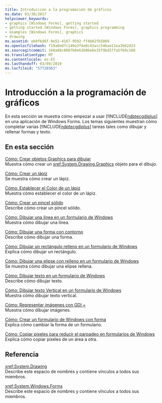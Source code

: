 ```yaml
---
title: Introducción a la programación de gráficos
ms.date: 03/30/2017
helpviewer_keywords:
- graphics [Windows Forms], getting started
- getting started [Windows Forms], graphics programming
- examples [Windows Forms], graphics
- drawing
ms.assetid: eb0f6d6f-9e52-4167-9592-ff4b82fb5869
ms.openlocfilehash: f19a0e87c140a3fde8c43acc546ae11ea3b62d33
ms.sourcegitcommit: 160a88c8087b0e63606e6e35f9bd57fa5f69c168
ms.translationtype: MT
ms.contentlocale: es-ES
ms.lasthandoff: 03/09/2019
ms.locfileid: "57720363"
---
```

# <a name="getting-started-with-graphics-programming"></a>Introducción a la programación de gráficos
En esta sección se muestra cómo empezar a usar [!INCLUDE[ndptecgdiplus](../../../../includes/ndptecgdiplus-md.md)] en una aplicación de Windows Forms. Los temas siguientes muestran cómo completar varias [!INCLUDE[ndptecgdiplus](../../../../includes/ndptecgdiplus-md.md)] tareas tales como dibujar y rellenar formas y texto.  
  
## <a name="in-this-section"></a>En esta sección  
 [Cómo: Crear objetos Graphics para dibujar](how-to-create-graphics-objects-for-drawing.md)  
 Muestra cómo crear un <xref:System.Drawing.Graphics> objeto para el dibujo.  
  
 [Cómo: Crear un lápiz](how-to-create-a-pen.md)  
 Se muestra cómo crear un lápiz.  
  
 [Cómo: Establecer el Color de un lápiz](how-to-set-the-color-of-a-pen.md)  
 Muestra cómo establecer el color de un lápiz.  
  
 [Cómo: Crear un pincel sólido](how-to-create-a-solid-brush.md)  
 Describe cómo crear un pincel sólido.  
  
 [Cómo: Dibujar una línea en un formulario de Windows](how-to-draw-a-line-on-a-windows-form.md)  
 Muestra cómo dibujar una línea.  
  
 [Cómo: Dibujar una forma con contorno](how-to-draw-an-outlined-shape.md)  
 Describe cómo dibujar una forma.  
  
 [Cómo: Dibujar un rectángulo relleno en un formulario de Windows](how-to-draw-a-filled-rectangle-on-a-windows-form.md)  
 Explica cómo dibujar un rectángulo.  
  
 [Cómo: Dibujar una elipse con relleno en un formulario de Windows](how-to-draw-a-filled-ellipse-on-a-windows-form.md)  
 Se muestra cómo dibujar una elipse rellena.  
  
 [Cómo: Dibujar texto en un formulario de Windows](how-to-draw-text-on-a-windows-form.md)  
 Describe cómo dibujar texto.  
  
 [Cómo: Dibujar texto Vertical en un formulario de Windows](how-to-draw-vertical-text-on-a-windows-form.md)  
 Muestra cómo dibujar texto vertical.  
  
 [Cómo: Representar imágenes con GDI +](how-to-render-images-with-gdi.md)  
 Muestra cómo dibujar imágenes.  
  
 [Cómo: Crear un formulario de Windows con forma](how-to-create-a-shaped-windows-form.md)  
 Explica cómo cambiar la forma de un formulario.  
  
 [Cómo: Copiar píxeles para reducir el parpadeo en formularios de Windows](how-to-copy-pixels-for-reducing-flicker-in-windows-forms.md)  
 Explica cómo copiar píxeles de un área a otra.  
  
## <a name="reference"></a>Referencia  
 <xref:System.Drawing>  
 Describe este espacio de nombres y contiene vínculos a todos sus miembros.  
  
 <xref:System.Windows.Forms>  
 Describe este espacio de nombres y contiene vínculos a todos sus miembros.
